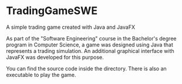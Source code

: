 # TradingGameSWE
A simple trading game created with Java and JavaFX

As part of the "Software Engineering" course in the Bachelor's degree program in Computer Science, a game was designed using Java that represents a trading simulation. An additional graphical interface with JavaFX was developed for this purpose.

You can find the source code inside the directory.
There is also an executable to play the game.
